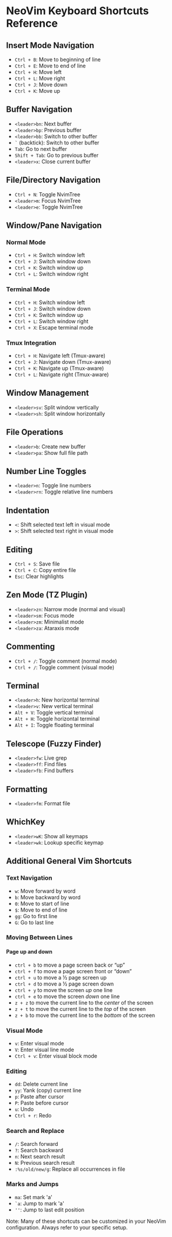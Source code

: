 # NeoVim Keyboard Shortcuts Reference

## Insert Mode Navigation
- `Ctrl + B`: Move to beginning of line
- `Ctrl + E`: Move to end of line
- `Ctrl + H`: Move left
- `Ctrl + L`: Move right
- `Ctrl + J`: Move down
- `Ctrl + K`: Move up

## Buffer Navigation
- `<leader>bn`: Next buffer
- `<leader>bp`: Previous buffer
- `<leader>bb`: Switch to other buffer
- ``` ` ``` (backtick): Switch to other buffer
- `Tab`: Go to next buffer
- `Shift + Tab`: Go to previous buffer
- `<leader>x`: Close current buffer

## File/Directory Navigation
- `Ctrl + N`: Toggle NvimTree
- `<leader>m`: Focus NvimTree
- `<leader>e`: Toggle NvimTree

## Window/Pane Navigation
### Normal Mode
- `Ctrl + H`: Switch window left
- `Ctrl + J`: Switch window down
- `Ctrl + K`: Switch window up
- `Ctrl + L`: Switch window right

### Terminal Mode
- `Ctrl + H`: Switch window left
- `Ctrl + J`: Switch window down
- `Ctrl + K`: Switch window up
- `Ctrl + L`: Switch window right
- `Ctrl + X`: Escape terminal mode

### Tmux Integration
- `Ctrl + H`: Navigate left (Tmux-aware)
- `Ctrl + J`: Navigate down (Tmux-aware)
- `Ctrl + K`: Navigate up (Tmux-aware)
- `Ctrl + L`: Navigate right (Tmux-aware)

## Window Management
- `<leader>sv`: Split window vertically
- `<leader>sh`: Split window horizontally

## File Operations
- `<leader>b`: Create new buffer
- `<leader>pa`: Show full file path

## Number Line Toggles
- `<leader>n`: Toggle line numbers
- `<leader>rn`: Toggle relative line numbers

## Indentation
- `<`: Shift selected text left in visual mode
- `>`: Shift selected text right in visual mode

## Editing
- `Ctrl + S`: Save file
- `Ctrl + C`: Copy entire file
- `Esc`: Clear highlights

## Zen Mode (TZ Plugin)
- `<leader>zn`: Narrow mode (normal and visual)
- `<leader>sm`: Focus mode
- `<leader>zm`: Minimalist mode
- `<leader>za`: Ataraxis mode

## Commenting
- `Ctrl + /`: Toggle comment (normal mode)
- `Ctrl + /`: Toggle comment (visual mode)

## Terminal
- `<leader>h`: New horizontal terminal
- `<leader>v`: New vertical terminal
- `Alt + V`: Toggle vertical terminal
- `Alt + H`: Toggle horizontal terminal
- `Alt + I`: Toggle floating terminal

## Telescope (Fuzzy Finder)
- `<leader>fw`: Live grep
- `<leader>ff`: Find files
- `<leader>fb`: Find buffers

## Formatting
- `<leader>fm`: Format file

## WhichKey
- `<leader>wK`: Show all keymaps
- `<leader>wk`: Lookup specific keymap

## Additional General Vim Shortcuts
### Text Navigation
- `w`: Move forward by word
- `b`: Move backward by word
- `0`: Move to start of line
- `$`: Move to end of line
- `gg`: Go to first line
- `G`: Go to last line

### Moving Between Lines
#### Page up and down
- `ctrl + b` to move a page screen back or “up”
- `ctrl + f` to move a page screen front or “down”
- `ctrl + u` to move a ½ page screen up
- `ctrl + d` to move a ½ page screen down
- `ctrl + y` to move the screen _up_ one line
- `ctrl + e` to move the screen _down_ one line
- `z + z` to move the current line to the _center_ of the screen
- `z + t` to move the current line to the _top_ of the screen
- `z + b` to move the current line to the _bottom_ of the screen


### Visual Mode
- `v`: Enter visual mode
- `V`: Enter visual line mode
- `Ctrl + v`: Enter visual block mode

### Editing
- `dd`: Delete current line
- `yy`: Yank (copy) current line
- `p`: Paste after cursor
- `P`: Paste before cursor
- `u`: Undo
- `Ctrl + r`: Redo

### Search and Replace
- `/`: Search forward
- `?`: Search backward
- `n`: Next search result
- `N`: Previous search result
- `:%s/old/new/g`: Replace all occurrences in file

### Marks and Jumps
- `ma`: Set mark 'a'
- `` `a ``: Jump to mark 'a'
- `''`: Jump to last edit position

Note: Many of these shortcuts can be customized in your NeoVim configuration. Always refer to your specific setup.
